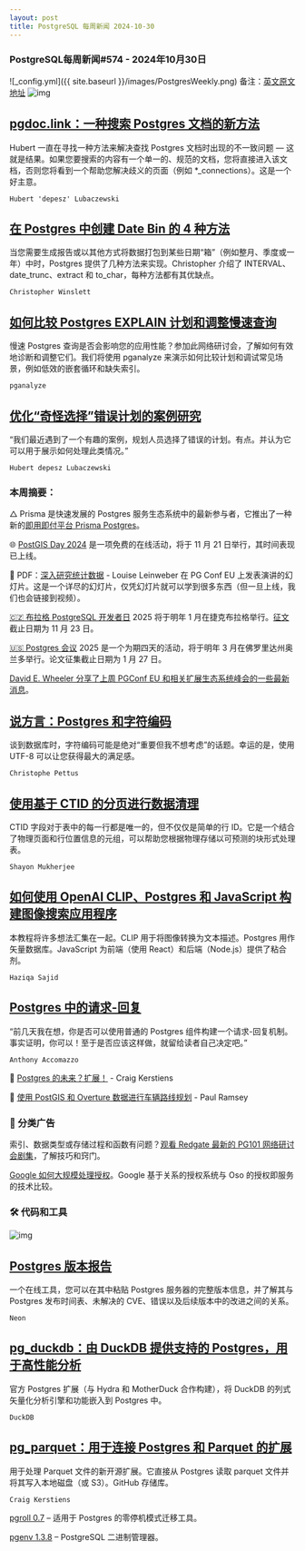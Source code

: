 ```yaml
---
layout: post
title: PostgreSQL 每周新闻 2024-10-30
---
```

### PostgreSQL每周新闻#574 - 2024年10月30日
![_config.yml]({{ site.baseurl }}/images/PostgresWeekly.png)
备注：[英文原文地址](https://postgresweekly.com/issues/574)
![img](https://res.cloudinary.com/cpress/image/upload/w_1280,e_sharpen:60,q_auto/azjqecondybgqptdvink.jpg)
## [pgdoc.link：一种搜索 Postgres 文档的新方法](https://postgresweekly.com/link/161574/web)
Hubert 一直在寻找一种方法来解决查找 Postgres 文档时出现的不一致问题 — 这就是结果。如果您要搜索的内容有一个单一的、规范的文档，您将直接进入该文档，否则您将看到一个帮助您解决歧义的页面（例如 *_connections）。这是一个好主意。

`Hubert 'depesz' Lubaczewski`
## [在 Postgres 中创建 Date Bin 的 4 种方法](https://postgresweekly.com/link/161577/web)
当您需要生成报告或以其他方式将数据打包到某些日期“箱”（例如整月、季度或一年）中时，Postgres 提供了几种方法来实现。Christopher 介绍了 INTERVAL、date_trunc、extract 和 to_char，每种方法都有其优缺点。


`Christopher Winslett `
## [如何比较 Postgres EXPLAIN 计划和调整慢速查询](https://postgresweekly.com/link/161573/web)
慢速 Postgres 查询是否会影响您的应用性能？参加此网络研讨会，了解如何有效地诊断和调整它们。我们将使用 pganalyze 来演示如何比较计划和调试常见场景，例如低效的嵌套循环和缺失索引。


`pganalyze `
## [优化“奇怪选择”错误计划的案例研究](https://postgresweekly.com/link/161578/web)
“我们最近遇到了一个有趣的案例，规划人员选择了错误的计划。有点。并认为它可以用于展示如何处理此类情况。”


`Hubert depesz Lubaczewski`

### 本周摘要：

△ Prisma 是快速发展的 Postgres 服务生态系统中的最新参与者，它推出了一种新的[即用即付平台 Prisma Postgres](https://postgresweekly.com/link/161579/web)。

🌐 [PostGIS Day 2024](https://postgresweekly.com/link/161580/web) 是一项免费的在线活动，将于 11 月 21 日举行，其时间表现已上线。

📄 PDF：[深入研究统计数据](https://postgresweekly.com/link/161581/web) - Louise Leinweber 在 PG Conf EU 上发表演讲的幻灯片。这是一个详尽的幻灯片，仅凭幻灯片就可以学到很多东西（但一旦上线，我们也会链接到视频）。

[🇨🇿 布拉格 PostgreSQL 开发者日](https://postgresweekly.com/link/161582/web) 2025 将于明年 1 月在捷克布拉格举行。[征文](https://postgresweekly.com/link/161583/web)截止日期为 11 月 23 日。

[🇺🇸 Postgres 会议](https://postgresweekly.com/link/161584/web) 2025 是一个为期四天的活动，将于明年 3 月在佛罗里达州奥兰多举行。论文征集截止日期为 1 月 27 日。

[David E. Wheeler 分享了上周 PGConf EU 和相关扩展生态系统峰会的一些最新消息](https://postgresweekly.com/link/161585/web)。


## [说方言：Postgres 和字符编码](https://postgresweekly.com/link/161586/web) 
谈到数据库时，字符编码可能是绝对“重要但我不想考虑”的话题。幸运的是，使用 UTF-8 可以让您获得最大的满足感。


`Christophe Pettus`
## [使用基于 CTID 的分页进行数据清理](https://postgresweekly.com/link/161587/web) 
CTID 字段对于表中的每一行都是唯一的，但不仅仅是简单的行 ID。它是一个结合了物理页面和行位置信息的元组，可以帮助您根据物理存储以可预测的块形式处理表。


`Shayon Mukherjee`
## [如何使用 OpenAI CLIP、Postgres 和 JavaScript 构建图像搜索应用程序](https://postgresweekly.com/link/161588/web) 
本教程将许多想法汇集在一起​​。CLIP 用于将图像转换为文本描述。Postgres 用作矢量数据库。JavaScript 为前端（使用 React）和后端（Node.js）提供了粘合剂。


`Haziqa Sajid`
## [Postgres 中的请求-回复](https://postgresweekly.com/link/161589/web) 
“前几天我在想，你是否可以使用普通的 Postgres 组件构建一个请求-回复机制。事实证明，你可以！至于是否应该这样做，就留给读者自己决定吧。”


`Anthony Accomazzo`


📄 [Postgres 的未来？扩展！](https://postgresweekly.com/link/161590/web) - Craig Kerstiens

📄 [使用 PostGIS 和 Overture 数据进行车辆路线规划](https://postgresweekly.com/link/161591/web) - Paul Ramsey



### 📰 分类广告

索引、数据类型或存储过程和函数有问题？[观看 Redgate 最新的 PG101 网络研讨会剧集](https://postgresweekly.com/link/161592/web)，了解技巧和窍门。

[Google 如何大规模处理授权](https://postgresweekly.com/link/161593/web)。Google 基于关系的授权系统与 Oso 的授权即服务的技术比较。

### 🛠 代码和工具

![img](https://res.cloudinary.com/cpress/image/upload/w_1280,e_sharpen:60,q_auto/lxmkxjtoljuznvddof7h.jpg)

## [Postgres 版本报告](https://postgresweekly.com/link/161594/web)
一个在线工具，您可以在其中粘贴 Postgres 服务器的完整版本信息，并了解其与 Postgres 发布时间表、未解决的 CVE、错误以及后续版本中的改进之间的关系。


`Neon`
## [pg_duckdb：由 DuckDB 提供支持的 Postgres，用于高性能分析](https://postgresweekly.com/link/161603/web)
官方 Postgres 扩展（与 Hydra 和 MotherDuck 合作构建），将 DuckDB 的列式矢量化分析引擎和功能嵌入到 Postgres 中。


`DuckDB`

## [pg_parquet：用于连接 Postgres 和 Parquet 的扩展](https://postgresweekly.com/link/161595/web)
用于处理 Parquet 文件的新开源扩展。它直接从 Postgres 读取 parquet 文件并将其写入本地磁盘（或 S3）。GitHub 存储库。


`Craig Kerstiens`

[pgroll 0.7](https://postgresweekly.com/link/161601/web) – 适用于 Postgres 的零停机模式迁移工具。

[pgenv 1.3.8](https://postgresweekly.com/link/161602/web) – PostgreSQL 二进制管理器。